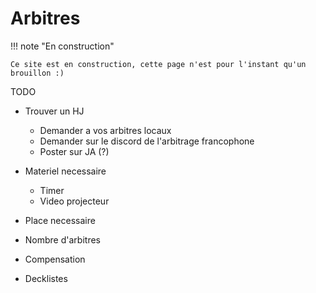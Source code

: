 # Arbitres

!!! note "En construction"

    Ce site est en construction, cette page n'est pour l'instant qu'un brouillon :)

TODO

- Trouver un HJ
    - Demander a vos arbitres locaux
    - Demander sur le discord de l'arbitrage francophone
    - Poster sur JA (?)

- Materiel necessaire
    - Timer
    - Video projecteur
- Place necessaire
- Nombre d'arbitres
- Compensation

- Decklistes
